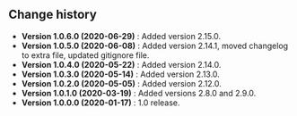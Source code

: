 Change history
--------------

* **Version 1.0.6.0 (2020-06-29)** : Added version 2.15.0.
* **Version 1.0.5.0 (2020-06-08)** : Added version 2.14.1, moved changelog to extra file, updated gitignore file.
* **Version 1.0.4.0 (2020-05-22)** : Added version 2.14.0.
* **Version 1.0.3.0 (2020-05-14)** : Added version 2.13.0.
* **Version 1.0.2.0 (2020-05-05)** : Added version 2.12.0.
* **Version 1.0.1.0 (2020-03-19)** : Added versions 2.8.0 and 2.9.0.
* **Version 1.0.0.0 (2020-01-17)** : 1.0 release.